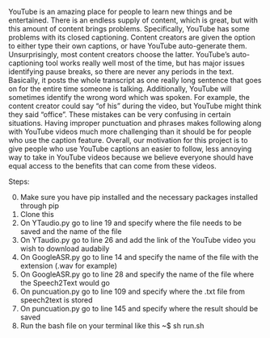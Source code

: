 
YouTube is an amazing place for people to learn new things and be entertained. There is an endless supply of content, which is great, but with this amount of content brings problems. Specifically, YouTube has some problems with its closed captioning. Content creators are given the option to either type their own captions, or have YouTube auto-generate them. Unsurprisingly, most content creators choose the latter. YouTube’s auto-captioning tool works really well most of the time, but has major issues identifying pause breaks, so there are never any periods in the text. Basically, it posts the whole transcript as one really long sentence that goes on for the entire time someone is talking. Additionally, YouTube will sometimes identify the wrong word which was spoken. For example, the content creator could say “of his” during the video, but YouTube might think they said “office”. These mistakes can be very confusing in certain situations. Having improper punctuation and phrases makes following along with YouTube videos much more challenging than it should be for people who use the caption feature. Overall, our motivation for this project is to give people who use YouTube captions an easier to follow, less annoying way to take in YouTube videos because we believe everyone should have equal access to the benefits that can come from these videos.

Steps:

  0. Make sure you have pip installed and the necessary packages installed through pip
  1. Clone this
  2. On YTaudio.py go to line 19 and specify where the file needs to be saved and the name of the file
  2. On YTaudio.py go to line 26 and add the link of the YouTube video you wish to download audabily
  3. On GoogleASR.py go to line 14 and specify the name of the file with the extension (.wav for example)
  4. On GoogleASR.py go to line 28 and specify the name of the file where the Speech2Text would go
  5. On puncuation.py go to line 109 and specify where the .txt file from speech2text is stored
  6. On puncuation.py go to line 145 and specify where the result should be saved
  7. Run the bash file on your terminal like this ~$ sh run.sh
